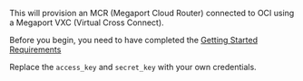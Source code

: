 This will provision an MCR (Megaport Cloud Router) connected to OCI using a Megaport VXC (Virtual Cross Connect).

Before you begin, you need to have completed the [Getting Started Requirements](https://registry.terraform.io/providers/megaport/megaport/latest/docs/guides/gettingstarted)  

Replace the `access_key` and `secret_key` with your own credentials.
